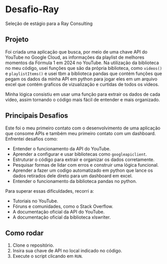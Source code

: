 <h1>Desafio-Ray</h1>
<p>Seleção de estágio para a Ray Consulting</p>

<h2>Projeto</h2>
<p>
    Foi criada uma aplicação que busca, por meio de uma chave API do YouTube no Google Cloud, as informações da playlist de melhores momentos da Fórmula 1 em 2024 no YouTube. 
    Na utilização da biblioteca no meu código, usei funções que são da própria biblioteca, como <code>videos()</code> e <code>playlistItems()</code> e usei tbm a biblioteca pandas que contém funções que pegam os dados da minha API em python para jogar eles em um arquivo excel que contém graficos de vizualização e curtidas de todos os videos.
</p>
<p>
    Minha lógica consistiu em usar uma função para extrair os dados de cada vídeo, assim tornando o código mais fácil de entender e mais organizado.
</p>

<h2>Principais Desafios</h2>
<p>
    Este foi o meu primeiro contato com o desenvolvimento de uma aplicação que consome APIs e também meu primeiro contato com um dashboard. Enfrentei desafios como:
</p>
<ul>
    <li>Entender o funcionamento da API do YouTube.</li>
    <li>Aprender a configurar e usar bibliotecas como <code>googleapiclient</code>.</li>
    <li>Estruturar o código para extrair e organizar os dados corretamente.</li>
    <li>Pesquisar formas de lidar com erros e construir uma lógica funcional.</li>
    <li>Aprender a fazer um codigo automatizado em python que lance os dados retirados dele direto para um dashboard em excel.</li>
    <li>Entender o funcionamento da biblioteca pandas no python.</li>
</ul>
<p>Para superar essas dificuldades, recorri a:</p>
<ul>
    <li>Tutoriais no YouTube.</li>
    <li>Fóruns e comunidades, como o Stack Overflow.</li>
    <li>A documentação oficial da API do YouTube.</li>
    <li>A documentação oficial da biblioteca xlswriter.</li>
</ul>

<h2>Como rodar</h2>
<ol>
    <li>Clone o repositório.</li>
    <li>Insira sua chave de API no local indicado no código.</li>
    <li>Execute o script clicando em <code>RUN</code>.</li>
</ol>

